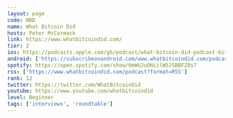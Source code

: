 ```yaml
---
layout: page
code: WBD
name: What Bitcoin Did
hosts: Peter McCormack
link: https://www.whatbitcoindid.com/
tier: 2
ios: https://podcasts.apple.com/gb/podcast/what-bitcoin-did-podcast-bitcoin-crypto-trading-strategy/id1317356120?mt=2
android: ['https://subscribeonandroid.com/www.whatbitcoindid.com/podcast?format=rss']
spotify: https://open.spotify.com/show/0mWUJuONiilW5JSBBFZ0s7
rss: ['https://www.whatbitcoindid.com/podcast?format=RSS']
rank: 12
twitter: https://twitter.com/WhatBitcoinDid
youtube: https://www.youtube.com/whatbitcoindid
level: Beginner
tags: ['interviews', 'roundtable']
---
```

